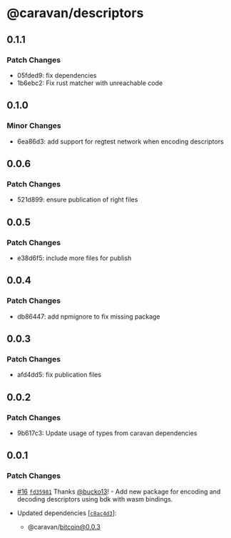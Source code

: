 # @caravan/descriptors

## 0.1.1

### Patch Changes

- 05fded9: fix dependencies
- 1b6ebc2: Fix rust matcher with unreachable code

## 0.1.0

### Minor Changes

- 6ea86d3: add support for regtest network when encoding descriptors

## 0.0.6

### Patch Changes

- 521d899: ensure publication of right files

## 0.0.5

### Patch Changes

- e38d6f5: include more files for publish

## 0.0.4

### Patch Changes

- db86447: add npmignore to fix missing package

## 0.0.3

### Patch Changes

- afd4dd5: fix publication files

## 0.0.2

### Patch Changes

- 9b617c3: Update usage of types from caravan dependencies

## 0.0.1

### Patch Changes

- [#16](https://github.com/caravan-bitcoin/caravan/pull/16) [`fd35981`](https://github.com/caravan-bitcoin/caravan/commit/fd3598153b7c85a97f4cc281844e4aae8265c5b0) Thanks [@bucko13](https://github.com/bucko13)! - Add new package for encoding and decoding descriptors using bdk with wasm bindings.

- Updated dependencies [[`c8ac4d3`](https://github.com/caravan-bitcoin/caravan/commit/c8ac4d37f8e6e1c7e71010c7e7723468d63d8c75)]:
  - @caravan/bitcoin@0.0.3
